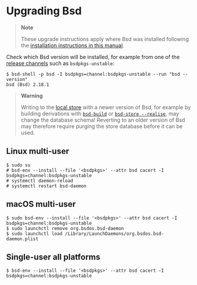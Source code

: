 # Upgrading Bsd

> **Note**
>
> These upgrade instructions apply where Bsd was installed following the [installation instructions in this manual](./index.md).

Check which Bsd version will be installed, for example from one of the [release channels](http://channels.basedlinux.org/) such as `bsdpkgs-unstable`:

```console
$ bsd-shell -p bsd -I bsdpkgs=channel:bsdpkgs-unstable --run "bsd --version"
bsd (Bsd) 2.18.1
```

> **Warning**
>
> Writing to the [local store](@docroot@/store/types/local-store.md) with a newer version of Bsd, for example by building derivations with [`bsd-build`](@docroot@/command-ref/bsd-build.md) or [`bsd-store --realise`](@docroot@/command-ref/bsd-store/realise.md), may change the database schema!
> Reverting to an older version of Bsd may therefore require purging the store database before it can be used.

## Linux multi-user

```console
$ sudo su
# bsd-env --install --file '<bsdpkgs>' --attr bsd cacert -I bsdpkgs=channel:bsdpkgs-unstable
# systemctl daemon-reload
# systemctl restart bsd-daemon
```

## macOS multi-user

```console
$ sudo bsd-env --install --file '<bsdpkgs>' --attr bsd cacert -I bsdpkgs=channel:bsdpkgs-unstable
$ sudo launchctl remove org.bsdos.bsd-daemon
$ sudo launchctl load /Library/LaunchDaemons/org.bsdos.bsd-daemon.plist
```

## Single-user all platforms

```console
$ bsd-env --install --file '<bsdpkgs>' --attr bsd cacert -I bsdpkgs=channel:bsdpkgs-unstable
```
